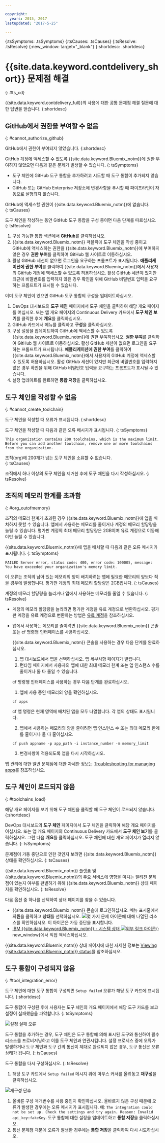 ```yaml
---

copyright:
  years: 2015, 2017
lastupdated: "2017-5-25"

---
```

<!-- Common attributes used in the template are defined as follows: -->
{:tsSymptoms: .tsSymptoms}
{:tsCauses: .tsCauses}
{:tsResolve: .tsResolve}
{:new_window: target="_blank"}
{:shortdesc: .shortdesc}

# {{site.data.keyword.contdelivery_short}} 문제점 해결
{: #ts_cd}

{{site.data.keyword.contdelivery_full}}의 사용에 대한 공통 문제점 해결 질문에 대한 답변을 얻습니다.
{:shortdesc}


## GitHub에서 권한을 부여할 수 없음
{: #cannot_authorize_github}

GitHub에서 권한이 부여되지 않았습니다.
{:shortdesc}

GitHub 계정에 액세스할 수 있도록 {{site.data.keyword.Bluemix_notm}}에 권한 부여하지 않았으면 다음과 같은 문제가 발생할 수 있습니다.
{: tsSymptoms}

 * 도구 체인에 GitHub 도구 통합을 추가하려고 시도할 때 도구 통합이 추가되지 않습니다. 
 * GitHub 또는 GitHub Enterprise 저장소에 변경사항을 푸시할 때 파이프라인이 자동으로 실행되지 않습니다. 

GitHub에 액세스할 권한이 {{site.data.keyword.Bluemix_notm}}에 없습니다.   
{: tsCauses}

도구 체인을 작성하는 동안 GitHub 도구 통합을 구성 중이면 다음 단계를 따르십시오.
{: tsResolve}

  1. 구성 가능한 통합 섹션에서 **GitHub**를 클릭하십시오. 
  1. {{site.data.keyword.Bluemix_notm}} 퍼블릭에 도구 체인을 작성 중이고 GitHub에 액세스하는 권한을 {{site.data.keyword.Bluemix_notm}}에 부여하지 않은 경우 **권한 부여**를 클릭하여 GitHub 웹 사이트로 이동하십시오. 
  1. 활성 GitHub 세션이 없으면 로그인을 요구하는 프롬프트가 표시됩니다. **애플리케이션에 권한 부여**를 클릭하여 {{site.data.keyword.Bluemix_notm}}에서 사용자의 GitHub 계정에 액세스할 수 있도록 허용하십시오. 활성 GitHub 세션이 있지만 최근에 비밀번호를 입력하지 않은 경우 확인을 위해 GitHub 비밀번호 입력을 요구하는 프롬프트가 표시될 수 있습니다. 

이미 도구 체인이 있으면 GitHub 도구 통합의 구성을 업데이트하십시오. 

 1. DevOps 대시보드의 **도구 체인** 페이지에서 도구 체인을 클릭하여 해당 개요 페이지를 여십시오. 또는 앱 개요 페이지의 Continuous Delivery 카드에서 **도구 체인 보기**를 클릭한 후에 **개요**를 클릭하십시오. 
 1. GitHub 카드에서 메뉴를 클릭하고 **구성**을 클릭하십시오. 
 1. 구성 설정을 업데이트하여 GitHub에 액세스할 수 있도록 {{site.data.keyword.Bluemix_notm}}에 권한 부여하십시오. **권한 부여**를 클릭하여 GitHub 웹 사이트로 이동하십시오. 활성 GitHub 세션이 없으면 로그인을 요구하는 프롬프트가 표시됩니다. **애플리케이션에 권한 부여**를 클릭하여 {{site.data.keyword.Bluemix_notm}}에서 사용자의 GitHub 계정에 액세스할 수 있도록 허용하십시오. 활성 GitHub 세션이 있지만 최근에 비밀번호를 입력하지 않은 경우 확인을 위해 GitHub 비밀번호 입력을 요구하는 프롬프트가 표시될 수 있습니다. 
 1. 설정 업데이트를 완료하면 **통합 저장**을 클릭하십시오. 


## 도구 체인을 작성할 수 없음
{: #cannot_create_toolchain}

도구 체인을 작성할 때 오류가 표시됩니다.
{:shortdesc}

도구 체인을 작성할 때 다음과 같은 오류 메시지가 표시됩니다.
{: tsSymptoms}

`This organization contains 200 toolchains, which is the maximum limit. Before you can add another toolchain, remove one or more toolchains from the organization.`

조직(org)에 200개가 넘는 도구 체인을 소유할 수 없습니다.   
{: tsCauses}

조직에서 하나 이상의 도구 체인을 제거한 후에 도구 체인을 다시 작성하십시오.
{: tsResolve}


## 조직의 메모리 한계를 초과함
{: #org_outofmemory}

조직의 메모리 한계가 초과된 경우 {{site.data.keyword.Bluemix_notm}}에 앱을 배치하지 못할 수 있습니다. 앱에서 사용하는 메모리를 줄이거나 계정의 메모리 할당량을 늘릴 수 있습니다. 평가판 계정의 최대 메모리 할당량은 2GB이며 유료 계정으로 이동해야만 늘릴 수 있습니다. 

{{site.data.keyword.Bluemix_notm}}에 앱을 배치할 때 다음과 같은 오류 메시지가 표시됩니다.
{: tsSymptoms}

`FAILED Server error, status code: 400, error code: 100005, message: You have exceeded your organization's memory limit.`

이 오류는 조직의 남아 있는 메모리의 양이 배치하려는 앱에 필요한 메모리의 양보다 적을 경우에 발생합니다. 평가판 계정의 최대 메모리 할당량은 2GB입니다.
{: tsCauses}

계정의 메모리 할당량을 늘리거나 앱에서 사용하는 메모리를 줄일 수 있습니다.
{: tsResolve}

  * 계정의 메모리 할당량을 늘리려면 평가판 계정을 유료 계정으로 변환하십시오. 평가판 계정을 유료 계정으로 변환하는 방법은 [유료 계정](/docs/pricing/index.html#pay-accounts)을 참조하십시오.
  * 앱에서 사용하는 메모리를 줄이려면 {{site.data.keyword.Bluemix_notm}} 콘솔 또는 cf 명령행 인터페이스를 사용하십시오. 

    {{site.data.keyword.Bluemix_notm}} 콘솔을 사용하는 경우 다음 단계를 완료하십시오. 

    1. 앱 대시보드에서 앱을 선택하십시오. 앱 세부사항 페이지가 열립니다.
    2. 런타임 페이지에서 사용자의 앱에 대한 최대 메모리 한계 또는 앱 인스턴스 수를 줄이거나 둘 다 줄일 수 있습니다.

    cf 명령행 인터페이스를 사용하는 경우 다음 단계를 완료하십시오. 

    1. 앱에 사용 중인 메모리의 양을 확인하십시오.

	  ```
	  cf apps
	  ```

	  cf 앱 명령은 현재 영역에 배치된 앱을 모두 나열합니다. 각 앱의 상태도 표시됩니다.

    2. 앱에서 사용하는 메모리의 양을 줄이려면 앱 인스턴스 수 또는 최대 메모리 한계를 줄이거나 둘 다 줄이십시오.

	  ```
	  cf push appname -p app_path -i instance_number -m memory_limit
      ```

    3. 변경사항이 적용되도록 앱을 다시 시작하십시오.

앱 관리에 대한 일반 문제점에 대한 자세한 정보는 [Troubleshooting for managing apps](https://console.bluemix.net/docs/troubleshoot/ts_apps.html#managingapps)를 참조하십시오.


## 도구 체인이 로드되지 않음
{: #toolchains_load}

해당 개요 페이지를 보기 위해 도구 체인을 클릭할 때 도구 체인이 로드되지 않습니다.
{:shortdesc}

DevOps 대시보드의 **도구 체인** 페이지에서 도구 체인을 클릭하여 해당 개요 페이지를 여십시오. 또는 앱 개요 페이지의 Continuous Delivery 카드에서 **도구 체인 보기**를 클릭하십시오. 그런 다음 **개요**를 클릭하십시오. 도구 체인에 대한 개요 페이지가 열리지 않습니다.
{: tsSymptoms}

문제점이 가동 중단으로 인한 것인지 보려면 {{site.data.keyword.Bluemix_notm}} 상태를 확인하십시오.
{: tsCauses}

{{site.data.keyword.Bluemix_notm}} 플랫폼 및 {{site.data.keyword.Bluemix_notm}}의 주요 서비스에 영향을 미치는 알려진 문제점이 있는지 여부를 판별하기 위해 {{site.data.keyword.Bluemix_notm}} 상태 페이지를 확인하십시오.
{: tsResolve}

다음 옵션 중 하나를 선택하여 상태 페이지를 찾을 수 있습니다.

  * {{site.data.keyword.Bluemix_notm}} 콘솔에 로그인하십시오. 메뉴 표시줄에서 **지원**을 클릭하고 **상태**를 선택하십시오. ![몇 가지 문제](../../support/images/some_issues.svg) 아이콘에 대해 나열된 리소스를 확인하십시오. 이 아이콘은 가동 중단을 표시합니다.
  * [IBM {{site.data.keyword.Bluemix_notm}} - 시스템 상태 ![외부 링크 아이콘](../../icons/launch-glyph.svg "외부 링크 아이콘")](http://ibm.biz/bluemixstatus){: new_window}에서 직접 액세스하십시오.

{{site.data.keyword.Bluemix_notm}} 상태 페이지에 대한 자세한 정보는 [Viewing {{site.data.keyword.Bluemix_notm}} status](https://console.bluemix.net/docs/support/index.html#viewing-bluemix-status)를 참조하십시오.


## 도구 통합이 구성되지 않음
{: #tool_integration_error}

도구 체인에 대한 도구 통합이 구성되면 `Setup failed` 오류가 해당 도구 카드에 표시됩니다.
{:shortdesc}

도구 통합이 구성된 후에 사용자는 도구 체인의 개요 페이지에서 해당 도구 카드를 보고 설정이 실패했음을 파악합니다.
{: tsSymptoms}

 ![설정 실패 오류](images/tool_setup_failed.png)

도구 통합을 추가하는 경우, 도구 체인은 도구 통합에 의해 표시된 도구와 통신하여 필수 리소스를 프로비저닝하고 이를 도구 체인과 연관시킵니다. 설정 프로세스 중에 오류가 발생하거나 도구 체인과 도구 간의 통신이 제대로 완료되지 않은 경우, 도구 통신은 오류 상태가 됩니다.
{: tsCauses}

도구 통합을 다시 구성하십시오.
{: tsResolve}

1. 해당 도구 카드에서 `Setup failed` 메시지 위에 마우스 커서를 올려놓고 **재구성**을 클릭하십시오. 

 ![재구성 단추](images/tool_reconfigure.png)

1. 올바른 구성 매개변수를 사용 중인지 확인하십시오. 올바르지 않은 구성 때문에 오류가 발생한 경우에는 오류 메시지가 표시됩니다. 예: `The integration could not be set up. Check the settings and try again. Reason: Invalid api_key:fakeKey`. 도구 통합에 대한 설정을 업데이트하고 **통합 저장**을 클릭하십시오. 
1. 통신 문제점 때문에 오류가 발생한 경우에는 **통합 저장**을 클릭하여 다시 시도하십시오. 
